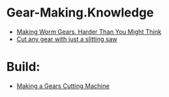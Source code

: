 # Gear-Making.Knowledge
- [Making Worm Gears. Harder Than You Might Think](https://youtu.be/lmpB1K5L6tI)
- [Cut any gear with just a slitting saw](https://youtu.be/eC-OctJoWv4)

# Build:
- [Making a Gears Cutting Machine](https://youtu.be/vP3EHZ-S0sY)
